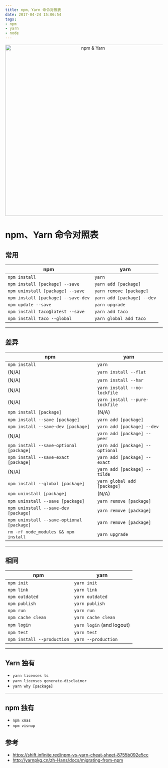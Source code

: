 ```yaml
---
title: npm、Yarn 命令对照表
date: 2017-04-24 15:06:54
tags:
- npm
- yarn
- node
---
```



<p align="center">
    <img alt="npm & Yarn" src="./logos.png" width="546">
</p>


# npm、Yarn 命令对照表

## 常用

| npm | yarn |
| ---- | ---- |
| `npm install` | `yarn` |
| `npm install [package] --save` | `yarn add [package]` |
| `npm uninstall [package] --save` | `yarn remove [package]` |
| `npm install [package] --save-dev` | `yarn add [package] --dev` |
| `npm update --save` | `yarn upgrade` |
| `npm install taco@latest --save` | `yarn add taco` |
| `npm install taco --global` | `yarn global add taco` |

---


## 差异  

| npm | yarn |
| ---- | ---- |
| `npm install` | `yarn` |
| (N/A) | `yarn install --flat` |
| (N/A) | `yarn install --har` |
| (N/A) | `yarn install --no-lockfile` |
| (N/A) | `yarn install --pure-lockfile` |
| `npm install [package]` | (N/A) |
| `npm install --save [package]` | `yarn add [package]` |
| `npm install --save-dev [package]` | `yarn add [package] --dev` |
| (N/A) | `yarn add [package] --peer` |
| `npm install --save-optional [package]` | `yarn add [package] --optional` |
| `npm install --save-exact [package]` | `yarn add [package] --exact` |
| (N/A) | `yarn add [package] --tilde` |
| `npm install --global [package]` | `yarn global add [package]` |
| `npm uninstall [package]` | (N/A) |
| `npm uninstall --save [package]` | `yarn remove [package]` |
| `npm uninstall --save-dev [package]` | `yarn remove [package]` |
| `npm uninstall --save-optional [package]` | `yarn remove [package]` |
| `rm -rf node_modules && npm install` | `yarn upgrade` |

---

## 相同
| npm | yarn |
| ---- | ---- |
| `npm init` | `yarn init` |
| `npm link` | `yarn link` |
| `npm outdated` | `yarn outdated` |
| `npm publish` | `yarn publish` |
| `npm run` | `yarn run` |
| `npm cache clean` | `yarn cache clean` |
| `npm login` | `yarn login` (and logout) |
| `npm test` | `yarn test` |
| `npm install --production` | `yarn --production` |

---

## Yarn 独有
- `yarn licenses ls`
- `yarn licenses generate-disclaimer`
- `yarn why [package]`

---

## npm 独有
- `npm xmas`
- `npm visnup`


## 参考
- https://shift.infinite.red/npm-vs-yarn-cheat-sheet-8755b092e5cc
- http://yarnpkg.cn/zh-Hans/docs/migrating-from-npm